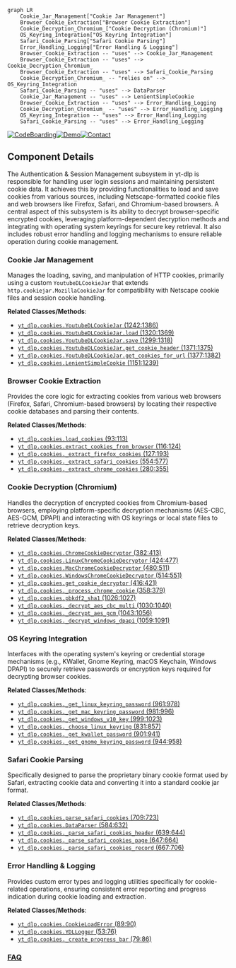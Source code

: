 ```mermaid
graph LR
    Cookie_Jar_Management["Cookie Jar Management"]
    Browser_Cookie_Extraction["Browser Cookie Extraction"]
    Cookie_Decryption_Chromium_["Cookie Decryption (Chromium)"]
    OS_Keyring_Integration["OS Keyring Integration"]
    Safari_Cookie_Parsing["Safari Cookie Parsing"]
    Error_Handling_Logging["Error Handling & Logging"]
    Browser_Cookie_Extraction -- "uses" --> Cookie_Jar_Management
    Browser_Cookie_Extraction -- "uses" --> Cookie_Decryption_Chromium_
    Browser_Cookie_Extraction -- "uses" --> Safari_Cookie_Parsing
    Cookie_Decryption_Chromium_ -- "relies on" --> OS_Keyring_Integration
    Safari_Cookie_Parsing -- "uses" --> DataParser
    Cookie_Jar_Management -- "uses" --> LenientSimpleCookie
    Browser_Cookie_Extraction -- "uses" --> Error_Handling_Logging
    Cookie_Decryption_Chromium_ -- "uses" --> Error_Handling_Logging
    OS_Keyring_Integration -- "uses" --> Error_Handling_Logging
    Safari_Cookie_Parsing -- "uses" --> Error_Handling_Logging
```
[![CodeBoarding](https://img.shields.io/badge/Generated%20by-CodeBoarding-9cf?style=flat-square)](https://github.com/CodeBoarding/GeneratedOnBoardings)[![Demo](https://img.shields.io/badge/Try%20our-Demo-blue?style=flat-square)](https://www.codeboarding.org/demo)[![Contact](https://img.shields.io/badge/Contact%20us%20-%20contact@codeboarding.org-lightgrey?style=flat-square)](mailto:contact@codeboarding.org)

## Component Details

The Authentication & Session Management subsystem in yt-dlp is responsible for handling user login sessions and maintaining persistent cookie data. It achieves this by providing functionalities to load and save cookies from various sources, including Netscape-formatted cookie files and web browsers like Firefox, Safari, and Chromium-based browsers. A central aspect of this subsystem is its ability to decrypt browser-specific encrypted cookies, leveraging platform-dependent decryption methods and integrating with operating system keyrings for secure key retrieval. It also includes robust error handling and logging mechanisms to ensure reliable operation during cookie management.

### Cookie Jar Management
Manages the loading, saving, and manipulation of HTTP cookies, primarily using a custom `YoutubeDLCookieJar` that extends `http.cookiejar.MozillaCookieJar` for compatibility with Netscape cookie files and session cookie handling.


**Related Classes/Methods**:

- <a href="https://github.com/yt-dlp/yt-dlp/blob/master/yt_dlp/cookies.py#L1242-L1386" target="_blank" rel="noopener noreferrer">`yt_dlp.cookies.YoutubeDLCookieJar` (1242:1386)</a>
- <a href="https://github.com/yt-dlp/yt-dlp/blob/master/yt_dlp/cookies.py#L1320-L1369" target="_blank" rel="noopener noreferrer">`yt_dlp.cookies.YoutubeDLCookieJar.load` (1320:1369)</a>
- <a href="https://github.com/yt-dlp/yt-dlp/blob/master/yt_dlp/cookies.py#L1299-L1318" target="_blank" rel="noopener noreferrer">`yt_dlp.cookies.YoutubeDLCookieJar.save` (1299:1318)</a>
- <a href="https://github.com/yt-dlp/yt-dlp/blob/master/yt_dlp/cookies.py#L1371-L1375" target="_blank" rel="noopener noreferrer">`yt_dlp.cookies.YoutubeDLCookieJar.get_cookie_header` (1371:1375)</a>
- <a href="https://github.com/yt-dlp/yt-dlp/blob/master/yt_dlp/cookies.py#L1377-L1382" target="_blank" rel="noopener noreferrer">`yt_dlp.cookies.YoutubeDLCookieJar.get_cookies_for_url` (1377:1382)</a>
- <a href="https://github.com/yt-dlp/yt-dlp/blob/master/yt_dlp/cookies.py#L1151-L1239" target="_blank" rel="noopener noreferrer">`yt_dlp.cookies.LenientSimpleCookie` (1151:1239)</a>


### Browser Cookie Extraction
Provides the core logic for extracting cookies from various web browsers (Firefox, Safari, Chromium-based browsers) by locating their respective cookie databases and parsing their contents.


**Related Classes/Methods**:

- <a href="https://github.com/yt-dlp/yt-dlp/blob/master/yt_dlp/cookies.py#L93-L113" target="_blank" rel="noopener noreferrer">`yt_dlp.cookies.load_cookies` (93:113)</a>
- <a href="https://github.com/yt-dlp/yt-dlp/blob/master/yt_dlp/cookies.py#L116-L124" target="_blank" rel="noopener noreferrer">`yt_dlp.cookies.extract_cookies_from_browser` (116:124)</a>
- <a href="https://github.com/yt-dlp/yt-dlp/blob/master/yt_dlp/cookies.py#L127-L193" target="_blank" rel="noopener noreferrer">`yt_dlp.cookies._extract_firefox_cookies` (127:193)</a>
- <a href="https://github.com/yt-dlp/yt-dlp/blob/master/yt_dlp/cookies.py#L554-L577" target="_blank" rel="noopener noreferrer">`yt_dlp.cookies._extract_safari_cookies` (554:577)</a>
- <a href="https://github.com/yt-dlp/yt-dlp/blob/master/yt_dlp/cookies.py#L280-L355" target="_blank" rel="noopener noreferrer">`yt_dlp.cookies._extract_chrome_cookies` (280:355)</a>


### Cookie Decryption (Chromium)
Handles the decryption of encrypted cookies from Chromium-based browsers, employing platform-specific decryption mechanisms (AES-CBC, AES-GCM, DPAPI) and interacting with OS keyrings or local state files to retrieve decryption keys.


**Related Classes/Methods**:

- <a href="https://github.com/yt-dlp/yt-dlp/blob/master/yt_dlp/cookies.py#L382-L413" target="_blank" rel="noopener noreferrer">`yt_dlp.cookies.ChromeCookieDecryptor` (382:413)</a>
- <a href="https://github.com/yt-dlp/yt-dlp/blob/master/yt_dlp/cookies.py#L424-L477" target="_blank" rel="noopener noreferrer">`yt_dlp.cookies.LinuxChromeCookieDecryptor` (424:477)</a>
- <a href="https://github.com/yt-dlp/yt-dlp/blob/master/yt_dlp/cookies.py#L480-L511" target="_blank" rel="noopener noreferrer">`yt_dlp.cookies.MacChromeCookieDecryptor` (480:511)</a>
- <a href="https://github.com/yt-dlp/yt-dlp/blob/master/yt_dlp/cookies.py#L514-L551" target="_blank" rel="noopener noreferrer">`yt_dlp.cookies.WindowsChromeCookieDecryptor` (514:551)</a>
- <a href="https://github.com/yt-dlp/yt-dlp/blob/master/yt_dlp/cookies.py#L416-L421" target="_blank" rel="noopener noreferrer">`yt_dlp.cookies.get_cookie_decryptor` (416:421)</a>
- <a href="https://github.com/yt-dlp/yt-dlp/blob/master/yt_dlp/cookies.py#L358-L379" target="_blank" rel="noopener noreferrer">`yt_dlp.cookies._process_chrome_cookie` (358:379)</a>
- <a href="https://github.com/yt-dlp/yt-dlp/blob/master/yt_dlp/cookies.py#L1026-L1027" target="_blank" rel="noopener noreferrer">`yt_dlp.cookies.pbkdf2_sha1` (1026:1027)</a>
- <a href="https://github.com/yt-dlp/yt-dlp/blob/master/yt_dlp/cookies.py#L1030-L1040" target="_blank" rel="noopener noreferrer">`yt_dlp.cookies._decrypt_aes_cbc_multi` (1030:1040)</a>
- <a href="https://github.com/yt-dlp/yt-dlp/blob/master/yt_dlp/cookies.py#L1043-L1056" target="_blank" rel="noopener noreferrer">`yt_dlp.cookies._decrypt_aes_gcm` (1043:1056)</a>
- <a href="https://github.com/yt-dlp/yt-dlp/blob/master/yt_dlp/cookies.py#L1059-L1091" target="_blank" rel="noopener noreferrer">`yt_dlp.cookies._decrypt_windows_dpapi` (1059:1091)</a>


### OS Keyring Integration
Interfaces with the operating system's keyring or credential storage mechanisms (e.g., KWallet, Gnome Keyring, macOS Keychain, Windows DPAPI) to securely retrieve passwords or encryption keys required for decrypting browser cookies.


**Related Classes/Methods**:

- <a href="https://github.com/yt-dlp/yt-dlp/blob/master/yt_dlp/cookies.py#L961-L978" target="_blank" rel="noopener noreferrer">`yt_dlp.cookies._get_linux_keyring_password` (961:978)</a>
- <a href="https://github.com/yt-dlp/yt-dlp/blob/master/yt_dlp/cookies.py#L981-L996" target="_blank" rel="noopener noreferrer">`yt_dlp.cookies._get_mac_keyring_password` (981:996)</a>
- <a href="https://github.com/yt-dlp/yt-dlp/blob/master/yt_dlp/cookies.py#L999-L1023" target="_blank" rel="noopener noreferrer">`yt_dlp.cookies._get_windows_v10_key` (999:1023)</a>
- <a href="https://github.com/yt-dlp/yt-dlp/blob/master/yt_dlp/cookies.py#L831-L857" target="_blank" rel="noopener noreferrer">`yt_dlp.cookies._choose_linux_keyring` (831:857)</a>
- <a href="https://github.com/yt-dlp/yt-dlp/blob/master/yt_dlp/cookies.py#L901-L941" target="_blank" rel="noopener noreferrer">`yt_dlp.cookies._get_kwallet_password` (901:941)</a>
- <a href="https://github.com/yt-dlp/yt-dlp/blob/master/yt_dlp/cookies.py#L944-L958" target="_blank" rel="noopener noreferrer">`yt_dlp.cookies._get_gnome_keyring_password` (944:958)</a>


### Safari Cookie Parsing
Specifically designed to parse the proprietary binary cookie format used by Safari, extracting cookie data and converting it into a standard cookie jar format.


**Related Classes/Methods**:

- <a href="https://github.com/yt-dlp/yt-dlp/blob/master/yt_dlp/cookies.py#L709-L723" target="_blank" rel="noopener noreferrer">`yt_dlp.cookies.parse_safari_cookies` (709:723)</a>
- <a href="https://github.com/yt-dlp/yt-dlp/blob/master/yt_dlp/cookies.py#L584-L632" target="_blank" rel="noopener noreferrer">`yt_dlp.cookies.DataParser` (584:632)</a>
- <a href="https://github.com/yt-dlp/yt-dlp/blob/master/yt_dlp/cookies.py#L639-L644" target="_blank" rel="noopener noreferrer">`yt_dlp.cookies._parse_safari_cookies_header` (639:644)</a>
- <a href="https://github.com/yt-dlp/yt-dlp/blob/master/yt_dlp/cookies.py#L647-L664" target="_blank" rel="noopener noreferrer">`yt_dlp.cookies._parse_safari_cookies_page` (647:664)</a>
- <a href="https://github.com/yt-dlp/yt-dlp/blob/master/yt_dlp/cookies.py#L667-L706" target="_blank" rel="noopener noreferrer">`yt_dlp.cookies._parse_safari_cookies_record` (667:706)</a>


### Error Handling & Logging
Provides custom error types and logging utilities specifically for cookie-related operations, ensuring consistent error reporting and progress indication during cookie loading and extraction.


**Related Classes/Methods**:

- <a href="https://github.com/yt-dlp/yt-dlp/blob/master/yt_dlp/cookies.py#L89-L90" target="_blank" rel="noopener noreferrer">`yt_dlp.cookies.CookieLoadError` (89:90)</a>
- <a href="https://github.com/yt-dlp/yt-dlp/blob/master/yt_dlp/cookies.py#L53-L76" target="_blank" rel="noopener noreferrer">`yt_dlp.cookies.YDLLogger` (53:76)</a>
- <a href="https://github.com/yt-dlp/yt-dlp/blob/master/yt_dlp/cookies.py#L79-L86" target="_blank" rel="noopener noreferrer">`yt_dlp.cookies._create_progress_bar` (79:86)</a>




### [FAQ](https://github.com/CodeBoarding/GeneratedOnBoardings/tree/main?tab=readme-ov-file#faq)